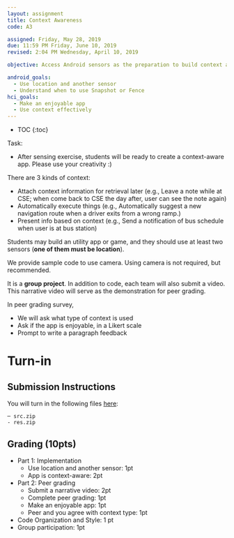 ```yaml
---
layout: assignment
title: Context Awareness
code: A3

assigned: Friday, May 28, 2019
due: 11:59 PM Friday, June 10, 2019
revised: 2:04 PM Wednesday, April 10, 2019

objective: Access Android sensors as the preparation to build context aware application.

android_goals:
  - Use location and another sensor
  - Understand when to use Snapshot or Fence
hci_goals:
  - Make an enjoyable app
  - Use context effectively
---
```


- TOC
{:toc}

Task:
- After sensing exercise, students will be ready to create a context-aware app. Please use your creativity :)

There are 3 kinds of context:
- Attach context information for retrieval later (e.g., Leave a note while at CSE; when come back to CSE the day after, user can see the note again)
- Automatically execute things (e.g., Automatically suggest a new navigation route when a driver exits from a wrong ramp.)
- Present info based on context (e.g., Send a notification of bus schedule when user is at bus station)

Students may build an utility app or game, and they should use at least two sensors (**one of them must be location**).

We provide sample code to use camera. Using camera is not required, but recommended.

It is a **group project**. In addition to code, each team will also submit a video. This narrative video will serve as the demonstration for peer grading.

In peer grading survey,
- We will ask what type of context is used
- Ask if the app is enjoyable, in a Likert scale
- Prompt to write a paragraph feedback

# Turn-in

## Submission Instructions

You will turn in the following files <a href="javascript:alert('Turn-in link pending assignment release');">here</a>:

```
─ src.zip
- res.zip
```

## Grading (10pts)

- Part 1: Implementation
  - Use location and another sensor: 1pt
  - App is context-aware: 2pt
- Part 2: Peer grading
  - Submit a narrative video: 2pt
  - Complete peer grading: 1pt
  - Make an enjoyable app: 1pt
  - Peer and you agree with context type: 1pt
- Code Organization and Style: 1 pt
- Group participation: 1pt
